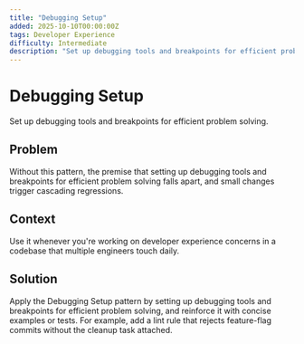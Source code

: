 ```yaml
---
title: "Debugging Setup"
added: 2025-10-10T00:00:00Z
tags: Developer Experience
difficulty: Intermediate
description: "Set up debugging tools and breakpoints for efficient problem solving."
---
```

# Debugging Setup

Set up debugging tools and breakpoints for efficient problem solving.

## Problem

Without this pattern, the premise that setting up debugging tools and breakpoints for efficient problem solving falls apart, and small changes trigger cascading regressions.

## Context

Use it whenever you're working on developer experience concerns in a codebase that multiple engineers touch daily.

## Solution

Apply the Debugging Setup pattern by setting up debugging tools and breakpoints for efficient problem solving, and reinforce it with concise examples or tests. For example, add a lint rule that rejects feature-flag commits without the cleanup task attached.
